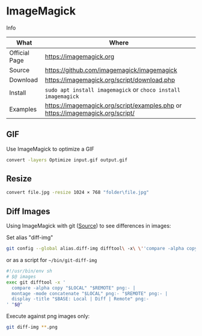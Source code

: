 # ImageMagick

Info

| What          | Where                                                                              |
|---------------|------------------------------------------------------------------------------------|
| Official Page | <https://imagemagick.org>                                                          |
| Source        | <https://github.com/imagemagick/imagemagick>                                       |
| Download      | <https://imagemagick.org/script/download.php>                                      |
| Install       | `sudo apt install imagemagick` or `choco install imagemagick`                      |
| Examples      | <https://imagemagick.org/script/examples.php> or <https://imagemagick.org/script/> |

## GIF

Use ImageMagick to optimize a GIF

``` sh
convert -layers Optimize input.gif output.gif
```

## Resize

``` sh
convert file.jpg -resize 1024 × 768 "folder\file.jpg"
```

## Diff Images

Using ImageMagick with git ([Source](https://github.com/niedzielski/git-diff-img)) to see differences in images:

Set alias "diff-img"

``` sh
git config --global alias.diff-img difftool\ -x\ \''compare -alpha copy "$LOCAL" "$REMOTE" png:- | montage -mode concatenate "$LOCAL" png:- "$REMOTE" png:- | display -title "$BASE: Local | Diff | Remote" png:-'\'
```

or as a script for `~/bin/git-diff-img`

``` sh
#!/usr/bin/env sh
# $@ images
exec git difftool -x '
  compare -alpha copy "$LOCAL" "$REMOTE" png:- |
  montage -mode concatenate "$LOCAL" png:- "$REMOTE" png:- |
  display -title "$BASE: Local | Diff | Remote" png:-
' "$@"
```

Execute against png images only:

``` sh
git diff-img **.png
```